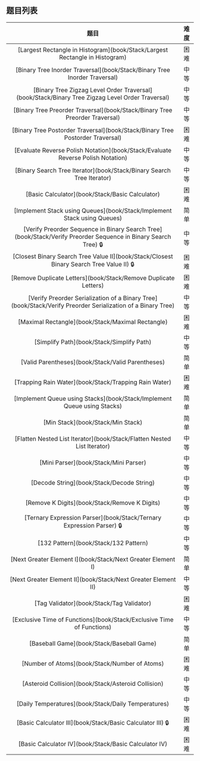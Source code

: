 ## 题目列表  
| 题目 | 难度 |  
|:---:|:---:|  
| [Largest Rectangle in Histogram](book/Stack/Largest Rectangle in Histogram) | 困难 |   
| [Binary Tree Inorder Traversal](book/Stack/Binary Tree Inorder Traversal) | 中等 |   
| [Binary Tree Zigzag Level Order Traversal](book/Stack/Binary Tree Zigzag Level Order Traversal) | 中等 |   
| [Binary Tree Preorder Traversal](book/Stack/Binary Tree Preorder Traversal) | 中等 |   
| [Binary Tree Postorder Traversal](book/Stack/Binary Tree Postorder Traversal) | 困难 |   
| [Evaluate Reverse Polish Notation](book/Stack/Evaluate Reverse Polish Notation) | 中等 |   
| [Binary Search Tree Iterator](book/Stack/Binary Search Tree Iterator) | 中等 |   
| [Basic Calculator](book/Stack/Basic Calculator) | 困难 |   
| [Implement Stack using Queues](book/Stack/Implement Stack using Queues) | 简单 |   
| [Verify Preorder Sequence in Binary Search Tree](book/Stack/Verify Preorder Sequence in Binary Search Tree) :lock: | 中等 |   
| [Closest Binary Search Tree Value II](book/Stack/Closest Binary Search Tree Value II) :lock: | 困难 |   
| [Remove Duplicate Letters](book/Stack/Remove Duplicate Letters) | 困难 |   
| [Verify Preorder Serialization of a Binary Tree](book/Stack/Verify Preorder Serialization of a Binary Tree) | 中等 |   
| [Maximal Rectangle](book/Stack/Maximal Rectangle) | 困难 |   
| [Simplify Path](book/Stack/Simplify Path) | 中等 |   
| [Valid Parentheses](book/Stack/Valid Parentheses) | 简单 |   
| [Trapping Rain Water](book/Stack/Trapping Rain Water) | 困难 |   
| [Implement Queue using Stacks](book/Stack/Implement Queue using Stacks) | 简单 |   
| [Min Stack](book/Stack/Min Stack) | 简单 |   
| [Flatten Nested List Iterator](book/Stack/Flatten Nested List Iterator) | 中等 |   
| [Mini Parser](book/Stack/Mini Parser) | 中等 |   
| [Decode String](book/Stack/Decode String) | 中等 |   
| [Remove K Digits](book/Stack/Remove K Digits) | 中等 |   
| [Ternary Expression Parser](book/Stack/Ternary Expression Parser) :lock: | 中等 |   
| [132 Pattern](book/Stack/132 Pattern) | 中等 |   
| [Next Greater Element I](book/Stack/Next Greater Element I) | 简单 |   
| [Next Greater Element II](book/Stack/Next Greater Element II) | 中等 |   
| [Tag Validator](book/Stack/Tag Validator) | 困难 |   
| [Exclusive Time of Functions](book/Stack/Exclusive Time of Functions) | 中等 |   
| [Baseball Game](book/Stack/Baseball Game) | 简单 |   
| [Number of Atoms](book/Stack/Number of Atoms) | 困难 |   
| [Asteroid Collision](book/Stack/Asteroid Collision) | 中等 |   
| [Daily Temperatures](book/Stack/Daily Temperatures) | 中等 |   
| [Basic Calculator III](book/Stack/Basic Calculator III) :lock: | 困难 |   
| [Basic Calculator IV](book/Stack/Basic Calculator IV) | 困难 |   
